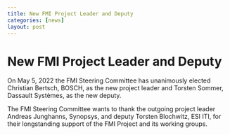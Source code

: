 ```yaml
---
title: New FMI Project Leader and Deputy
categories: [news]
layout: post
---
```


# New FMI Project Leader and Deputy

On May 5, 2022 the FMI Steering Committee has unanimously elected Christian Bertsch, BOSCH, as the new project leader and Torsten Sommer, Dassault Systèmes, as the new deputy.

The FMI Steering Committee wants to thank the outgoing project leader Andreas Junghanns, Synopsys, and deputy Torsten Blochwitz, ESI ITI, for their longstanding support of the FMI Project and its working groups.
